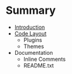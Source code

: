 # Summary

* [Introduction](README.md)
* [Code Layout](code_layout.md)
   * Plugins
   * Themes
* Documentation
   * Inline Comments
   * README.txt


